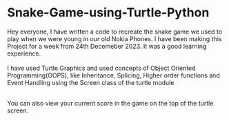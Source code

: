 # Snake-Game-using-Turtle-Python
 Hey everyone, I have written a code to recreate
 the snake game we used to play when we were young
 in our old Nokia Phones. I have been making this Project for a week from 24th Decemeber 2023. It was a good learning experience.
 <br>
 <br>
 I have used Turtle Graphics and used concepts of
 Object Oriented Programming(OOPS), like Inheritance,
 Splicing, Higher order functions and Event Handling using
 the Screen class of the turtle module
 <br> <br>

 You can also view your current score in the game on the 
top of the turtle screen.


